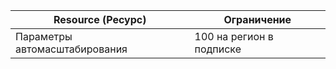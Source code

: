 
| Resource (Ресурс) | Ограничение |
| --- | --- |
| Параметры автомасштабирования |100 на регион в подписке |

<!---HONumber=AcomDC_0907_2016-->